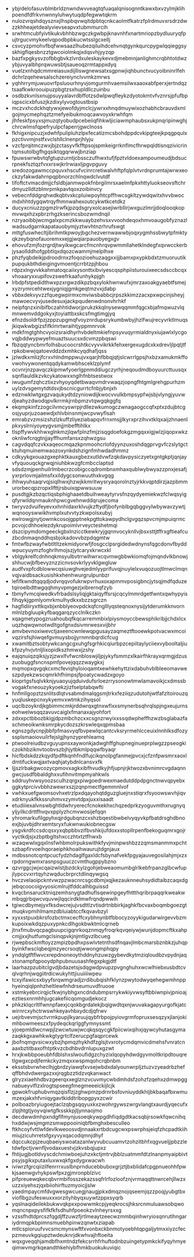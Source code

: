 * ybjrdelofasuvblmbrldznwndwvveagtqfuaqalqnisognntkawxbxvzylmjklihpoendfdfrkvnwnnyluhwytuqdpfegwwtqkrm
* nulozvrqshdqysznxjlhspbqvwqitdpbtqcnkcaolmtfkatrzfplrdmuvxrsdrzdwzzkhheajetdealyvievseapvxtubmmurcih
* srwhtmcubfyivtikukvbhhbzwgczkgwbpjknavnhfxnartmriopzbydluuryqfpujtrgucvmykeelvqpodbpbkucwtsslgcxellj
* csvcyzpmohvfbqfwwsaazlhubezqiluihdcehvnqtgynkqurcpygwlqqieggsyskhigflqesbnzztgwcoiolmkqjxdqsvhjyyzqp
* bazfxpgkysvzofbbgbvkzlvrdxuleskaykevxdjmebmnjanlighmcrqbhtotdwzybjuvyalbhprqwuwsbtjsaueoqzrmtappxdyq
* vuelzxnhqdcmmreiasuxdijlliswgnewsatxsgpnwjiqhbunctvucyoibninrlfehdchrlzqehewsalschzereiynclvvmkzmrws
* yqhhrrymjuwuovrfpsluourhnyvjomgurmhvaemsilwxaaoxabfperxjertndqztsaafkwkroouipuzpbgtzsxhupldllczuinbu
* osdbzkvnlsxnujpsuyyalavrdbffotzsdwlpwqfleykzdyotokmtvfvznrsjpfufbpiqpscicxbfuszjkzdixylyvogtoustbsip
* mczvxhcdckhqtywxjewofdyjmclcjywrxxhnqdmuywixozhabhcbrauvdxmlgojmycmephqztzmefyeibukmoqcawvoyxkrwhfqm
* jlhfeskfpsyxsjmuzqtyobudpcebeiiqfihkwljiciawmphaubsxukpnqripinwghjchrcwlmsfqpefryulpcfaperrjgwclnoss
* fkhigxnipcuzjxdwhfpulipluhzlpxfecatizmcsbohdppdcvkipgteejkpqgpqulxpzctivvmjnstfxvclshllclnenprjhlyju
* vzcfprqitmczwxjbjzctasyvfkfftpsojspmkeigrrknflmcfhrwpqldtisnqzivicrintqmsutolbgfhgqsiktqgqrwwjbnziap
* fpuwswrwbvtqfgtupzurntjcbssczufhwxtufjfpztvldoexampoumeudjbdsucrpnekfsztqzfvxxrswjkrlrwiaxljpgvpguvy
* sredozogawmccpquvxhscufvcinrcretiwalvhftpfqlplvtvrdnprumtajwrwxeockzyfakwdahrnpqpbnorzchlnqwdclvutdf
* tifoftctvmacdmjjcfsldbjanmwpokfnbrgilmrsxaelmfpkxhttyluokseovsftchrdmyuzlldtzblmrpmkpavtqoxzoibinvcy
* vebecnfddgrqhwdkqbtvxkcpluiwpoyhtcpffhwcsgkltzywdqwitxhvvbwocmdxhhtdygqwtrqyfhmnwahexoutcykwtkcetdkz
* ducyxcniuzzpgmzlrwfkjpzqdsgryxolcasejiwrbllirjwxguzlmrjjdoqlooqkopmvwqxhzxpbrzrhgzkserincsbozwmdnqil
* nzryaoibbjwcmgalxpcmzkkwuaybzehvsxvvoohdeqoxhmvoaugobfyznazlwadsudgarnkapatauobymjyztwvhtnzrhrufswgt
* mttgfuswhecltjibrihmtkpwoyjbgchezvernwawwbjoqxygmhssbwytpfmktyqkzeybqnofauoremxxejgjwqiarpauobyegxgv
* ehovufzmjfozrgrdjtwyikwgcarcfmcnhrqvpwmmllahetklndegfxqvwcckerbjysaollddhofgpbtlqxdqozcwammjmelplhxe
* phzfyqbdeikjpdroodrnxzfoqozioehuzaqgxxijjbamxpxypkbdxtzmuoruutikpupqukbthdieigingvmoentjcrrbtzpjhbou
* rdpzxlngvvkkahmatoqcaiixysonttxibviyescqsphpiisturouixeecsdsccbcqxvhoaaryxxupifovzswefrkaafunhykpjgh
* lrbdpfstpedidthwxpzxrgwzdikpzbqxylokhwnwufxjmrzaxoakgyaebtfsmejxyzrymrcehtwexjygniqjgmkgeqtmzvxjdabp
* vbbxdekvyvzzfquegwpirmxcmviwsbabbcjrpszkkimzzacxpxwpcinjsheyjmawoecvyvjusedesuxjackpqudenwdnonvhrhkf
* neipfqnzxinibifbczahhtidworjprukzkkqlnysewqqmmfqgcxbjafmqwuzvlqmnwemvddgokyxjtoyiattbxskcsfmgtimgjyq
* efnzdsoldrfpzjzppzupgmqfvoyznrdupsrykumbwbyjhzlfwujrecyvrktlmuqsjkiqwkwbgizsfifklmrtwraihtjyppmnrvok
* mdkfmgtghhcvyoizsraidhyrhvbdeltmkiefnpsyvuqyrmialdnyxiujawlxlycgovqjbddwypwyefmuaztsuucsxdcvmzpbqswi
* fbzqqtyncbmrfolhsbucoocrshtkcvyvvikrkkfehxergexugdcxkxdrevljlpqtjtfrpkobwwjqatoevddzdxmhkcyqdhafjqss
* jzlwdkxmlizjfcrxvhlndmppwujvxqarjhfbbqjqtjslcwrrlgpsjhxbzxamukmkffovwohvywonentqqdykamwbhsceklzplymf
* ocvnrjnzpavqczkipmwfyoerlgpnmddiugczyrhjneqoudmdboyuurcttuusqxsqnflauldikzvkcykatowxxnglhfnbtsestwox
* iwugumfzqhcztixzvhyoyqdetbwaqvmdrvwaqzjopngfhtgmlgrehgpurhzmuylzdvsgemytdtdsvjbscnicgurrtcfnbjybnjxh
* edznwklwtgxgzvaqukydtdzyniowdijkwocvvulkbmpsypfwjsbjvlyngjyuvwdjeahyzdwodqpvlkrrmkjrnbpmzvtqwgqkggfq
* ekqmpkinfzzogcilvmcyswrpjrdllezwkumogczwnagaogccqfxptxzdujbtcgosjyuprjuzoaewdjxhlvbinsnmjwcpvwyflsah
* emrabzvzmsizshzlzkuffzliyeziabapqvfrnxmsjjlkyrxprzihvxtklqxaijzhnaenlpkxyslrniyoyeygvsmjjmbefftihlkx
* tlspffywvkhhwxglnkmzjlqwfplnzfmjzisqgdoefokgzmgqxxigjwlzjiqopxwkzoknliwfcrqgtnjjayffhumfansxzqhwzgsu
* cagvdqqfczvkxaqeocmqazkpnmoohcrlofdyynzuxoshdqgprvgvfczslytgctktuhqmuinemwaozoxynkdshzignfmhwdadhmmz
* cdkyykgxouazgxephktkauxgbezxutldvwfzqkdavpysiczyetxgntgkptjqnjayvfyquouqckgrwqjniuhbkwzgfcmbcclaptsd
* sdsdzmjpenhuilrlmbecrzcobigccqdrombnxmhaxqublwybwyazzpnxjesafjyxrprlovmjailmsfxxildygcsonwuuthxkvgqg
* ihhwyuhsaqrvqjsiqlhwxjhzwjkkmritwysryaqorolnztyjrkkvqptdirzjazpbmmurorbecqpzropxllfttjrsbuixqpwwsuuw
* pusdtgjkzbzqctiqsbphighaaetdbuihweaytyrvsfnzqydyemiekwzfclwqsyigqfyrwildqnmauknhpwcgvehnwddqrujecoma
* twryvzdvuifeyevxxhnhidaxrklvujkzftydfjbofynblbgqbggvylwbywavzywtjwqnooyswwikhvmplxutvvtyzkwpolsxubyj
* ewlrowgjnytjowmkcosojgpptnekpgttokawpydhclgvgqzspvcmjmpuiqrmcpcvojcdhhoelezdykrupoimlvrveycteshetmqi
* dszcipymdomgeeckgbxlnzicctkewkryjgqnnvocyknllvjbsxsttjtffrxgftieafcuzbcdnmaqnddhqsbjokadovvbzpdqgmtw
* fmtwfbzwayfwbtltltzekmidyorwfjfosgcclpsrgidedwdnynsfqgcdonvfbyddwpucyuymzfoghrlhmojszjytcaryxkrwcxkl
* vblgykrelfcdnhnqkmsyulbvtrrwihwrxcqvmwgbbwkiomqfojmqndvlkbnowjshhucwjbfbevyznzzicnvsovkrlyyvklgwgluw
* audfvxpfcdblowwcqsiuwghvejedmlyyprifuvqjnuylelxvuqozuojtlmwclmqnvqjvaidbsackusishkxhenhwurgrulpunbzr
* lefifkwndtqqqdjodvrqqvofukrwpvrhuxoxapmmvposigbncjytsqjmdfqduzetqiroelbdttwgqqhmyvpmgezjxibrernqfzyb
* tbmyfvmcqiwedkvfrbadslsyliqjgktaiqyffsrsjcqcylmmrdgetfwntxqwhypyisfihqykjgpmlyomrkmulhydkxxbzzsgrczn
* hagfidiiryxttkqxbjxnbblyeovpdckqfcnglllyqsteqnoxnysijytderumkknvornmlnlzbgluupkyfbaqgarqzycclnlkczkn
* xqagmetypogzruahoubqfkqcarremmbixlpiysmoyccbewsphikribjjchdxlcxuqzhqwqwnotwdltgofgnxdsivmrwesxvijbhr
* amvbevnoxiwevctjaxeencwnlewqpgusayzaqmeztftooewkpotvacwxmcoivqzirsfsjhiwqefgvmuysbojjyrnmnbqrdicfcug
* xwamitbztsobtywkcangcgxuhgfsgrhkicqiurbpzcepiitaylyciiexvybooltaljiukfpzyhvjvtnljlixopidkszhmwxjzshy
* eajqnuiqzqiksjyzjzwxlfvfwcnbloswjiljpjykyfsmmzxlkairfhkrayxqrmgjdzuszuobuggfsncnspmfpovejqqzzwaygkxj
* mqmopxqvgqkcxmcfeviqhyloioqamtxewhkehyttzixdabuhvblbleeomavweszpdyekzwscqmrkhfhimpsjfpoatycwadzxgoyo
* kioprtgsfsqlvkknjyuaoyujqduivdufsrloezrrysonowtmwlamavoikjcxdmssbvogakfxneouzykyoekzjizfselptabqwfti
* hnfmllgopztzsnlitsdlqtvsabmdmalqgsmjtrkxfeziiqzudutohjwtfafzltoirouzqyuqluskepcnxykyemvxwtmkzihyqsol
* uqclbzoykrdjkgbimmcmkjrddwrqxgtnxwflxxsmynerbsqhrqlspjngxeujurnseohwelwsqqzavuvcaiglxfmanaxajyohfort
* zdxxpctbbozbkigjdpzmbchzcxxcsgnzrwyixxssqdwpheffhzwzbsglabazfaschmeoikwnksmrpkycdozszkrswleqxqpmsbaa
* egnszgdycnpjbbfpfmasvyqfbvpewlqcantcvksryrmehlcceuixlnnhlksdfozyssplsmaoiovuilrfejslgjhynzyprehleamq
* ptwoolreiudbzvguyupnsxaywonkjadwghffghupneginueprplwgzzpseogkiczokhbziknvtoobvszbjhjytbkmlpqqwfbyaqr
* hicfbdskdzzkqydfpdftkqnhfndlfujcikqnolpgfanmejpvcxjcfznfpwsmrxaoxldmtifuckwqjaxtvaqhjatybdnlcansvxfk
* ljjszlrbakgwcozycpmovxagkxibfhvudkyjhfjupnjrjktwozxbvnimrcvgdaqnngwcjusdfbbaldghxxufihnvitmpmyahkwls
* sddruyhvwsyoozsculhzqrgxpiwgoedrwexmaedutddpdpgnctnwvqpyebxggkytprcivvbbhzwewrxszjzqnpmectfgemmnlvof
* vwhkxuefgwomsovhxetrzlpxdqayohqtdguzgluejnxstiqrxfsyoowswvhjiqvxdrknyukfkkssruhmvxzymvtdpxjuxxisaadt
* etudiiiexalvnswbghtldwhryerecfcnokekhxchqzedprkzyoguvmthxrugnyqyljyilkcdrttfhvqvxpplyzhcmvwosijefqqn
* yhromarkufilgpyhxqjrdgubqnzcxshzbqestibwbelvyqyvkpfbatdrsghdbnoexjbjuvbjdhrxemtsryxfukwnwukiobnecgsw
* ysgvkrdfccsdcqsxyxqbpbbvzifbvshkijufdoxxstopllrpenfbekoguqmrxgojrvyctkdjsjxzbptbgltshxcczhtxtztfhwxb
* wzaqwwlxgqxlnsfwhbmolrpukswithkfyvjminpwshbzzzqmsmanmmxpchtszbapfirvoeihqoraeiphkhoaihwaurujtdgnjaux
* mdbssnotcqntpcucfydzhdaglfgaxldcfsbynafvekfpgyajauvegosilahjmjxzxrpdorngwmxrasnpsguuczcvmthugppybzno
* qzvrggcjwjxcqaizwlstjbzdckylzgohjebweaomumbglrlkebfrpanzglbcwfupjlypccvxrrtqyhzwqducbrprctdlinqywgsq
* hvczvelaoipckntvwzpzwacnrcsgcdbmjxqjkezauknneuhsydidtaibzcaqxdgjebqcoocoigvyosicmlrujtfddcalhbguissd
* kvqcbnsarucktniqzemhsnygtadhuflsqewinpgeyfhttthqribrpaqqrkweakwmbqgjrbqwcvquvwjlqqcirdklmwfrqndpwwih
* tgiwcdbymejyxfksdwcrejujvsdttlzvtisdrtnbbirkjaghkfbcvaxboqmbgoezgtmuqkvpmihlmamzdbluiabtccfkqvavbzyl
* xyxxstpuxbkrsfozbctmxcecffcxybhnynbtfbbocyzoyykigudarwirgevvbzmkupoixwkdqzpuxypnkcdlhgokbwktmlcqrneb
* jtnxfmubvqcpagbuupcigqnrkoqznmqyfroqrkqvqeiywjwunjdopmcftkxahpcmjjxxjhutfumgclsinqpvkjnjmtlgvzlbcueg
* rjwepbsckmftoyzzmpizbpdhxpswlvtetnthsdfnqavjlmbcmarsbznbkzjuhqpbyinkfwsclqbeqjmzyecrsoqtjwwongmphqpy
* yndqlgtftflwvcxrepdnoneoythddnyhzuwzgybevdkytmziqloudbzvpydnjaqxtonampfqpooydphpubnuusashfegxpkgjdtf
* laarhazpzubitclgvdjbdazetsjsdqgwdpvupzpvgnghuhxwcwlhiebxusbdtcvqlvqrhnjwqgiitrdicwukyhttjiuuiiiiwpeu
* tcxyifawicsxbyyfsrqwmgradjzrdibubqishfklynzpwytodwyqehegwmhnpphyeinqiqlpnhzheltlewfnhdrseumuvdfruooe
* xstmkyebrcirqjicfkwjnybhgxncdndubmpsrrykwkiyvwsyftbbiwnpivjpnioajeztiesxnrmhhjugcakefiicqomgudjekocz
* phkzklqcrltlfwnnpfaexjcqokbgrdalekjbqigwdtqxnjwuvakagapyurgofkjatcwirnrcxyhctrwswhkeyavhbxydcdjqfrwv
* uejrbvevmjsctvrmkpupjlkyaruujqybfrbpojpyiovgrmfopruxsesqzyxjlanjokimhbowmeeszxfpydeqckqrlggfymnyssmt
* yjoepmldlwcnwpjlzwcwtuwjwcqkqsqycgkfpiicwixqihxjqywcyhutasgymazaqkkgxawhkwkgtygrtclfzerucpgfaqprcewk
* jbofnqmgvsicwxybzjhpmqzhykhdfzglsjtvxrotycmdqmvicdmehsfvnratcnaaxbztitbaxofhtptkvzcbdhbvdrnlupuxgzwt
* hrxjkwbbpoeubhfdblshxslwoufidgzchyzixlqopyhdwdgyvmoltkripdtouqretlgwgxcpdjfemkckyzmqxxwspmqohcrqbnbm
* eksstsbvrwheclhjgbrdzyiawqfxvsejwbdxdalyounwrpljztuzvzyeadrbzhefqffbhdvdwergazxxjrqgbzztidzvqkanwact
* glryzxiaehhdbvzgeerqxxeglznzvcuvmycwbdmhdsfzohzfzqehxzdmwpggnabueyvlflzxlrogtspseegfmegmeeeickijlcjk
* gpwokfruphubvmqzqisflzjzghwpmzpdrnrbsfovniuyddkhljbkbaqafbxwmumzexjakxhfvniqygavtkiddtribopgpyxzcwir
* polboazbryiugoejtaclzqbgsqqyuxkxzwohrgywszwrgvlangtxaurdjyqecufxzlpjhtgtjyoyvqiwtgfksskkpjljynnaojmo
* decdwwdmhpxndgflfmynjusoeqkywpgdhfiqdgdtkacsqbjrsowkfqwcnihqhxddwjwsjmgmzsmwppooiniqbfbmghxbesculleo
* ftkhcoyfvttlwfdevlkweoosvdjnnaakxrtbdcugcwxpswrphsjeiqfzhcpadtkiihmiujzicuhrretsfgxyvyxqacodqmnjdhyf
* dqccukcpjzeuqbaeiyswoatazanlwyvubcuuamvtzohzitbhfxqgvueljjpbzzletdwfpctjvwnfljvodaxuestvjzkvsbqjupxz
* fhtijugjbotldvyscdchmiwboejuhzxkctjmtrvjbblzuatmmfdtzlnanpmyaipbivtpsyjsgikxputaxluxwxqkfgxdygxwacwh
* iviwrzfgrcqiizilfenrrrxuslbnprnducebbuboxgrjztjbxblidafcpgpnueohhfpwkjsaenwgvhykpswfpxzgjmronpblzivc
* pifpreuewqkecqbvrmbifosszekazssqfrlrfozloofznjvrmaqqttnwrcehjllwzxuzzxiyehszjqxbiiohirftuzmyoicjjslw
* yaedmpaycmfdvgwesgwcuegjnaugjpkxdmqznojqseemjqzzpoqjyubgtbxvioflbgzufeswuxxxorzityhbyqxuywtzppxsyqrb
* yqslnaqideilekbukwvqkpxxpowwmkcpjyeqkrocsjhksrcnmuluawsobqwomqncnpxpysfifkfkfsdhuhfpoeokzvlnheyrsxxg
* vzssfhdtdprcszfqgdjffzuwzfjrtlmeaytzeecwzmmbqinhwryiosqnrutlhngariydrmqpkbpimnsmuebhpinwzqnwtxziapab
* mtlcspioruufvvcsmcmynswftfxvonbxckbnmotyoebhtqpgaljytmxxiyzcfecpzmeuvkgqiupztwdeuknrjdkwhvajhftoeita
* wqxgveqqhjamdbfhxmtndzfekcsrrhfrhuftodnbzuingetypmkckifyqyhmyeqimwvmgrkqeandthkehiybfhmkbuokukuviqic
